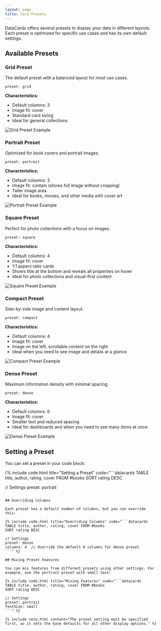 ```yaml
---
layout: page
title: Card Presets
---
```


DataCards offers several presets to display your data in different layouts. Each preset is optimized for specific use cases and has its own default settings.

## Available Presets

### Grid Preset

The default preset with a balanced layout for most use cases.

```
preset: grid
```

**Characteristics:**
- Default columns: 3
- Image fit: cover
- Standard card sizing
- Ideal for general collections

![Grid Preset Example](../assets/screenshots/preset-grid.png)

### Portrait Preset

Optimized for book covers and portrait images.

```
preset: portrait
```

**Characteristics:**
- Default columns: 3
- Image fit: contain (shows full image without cropping)
- Taller image area
- Ideal for books, movies, and other media with cover art

![Portrait Preset Example](../assets/screenshots/preset-portrait.png)

### Square Preset

Perfect for photo collections with a focus on images.

```
preset: square
```

**Characteristics:**
- Default columns: 4
- Image fit: cover
- 1:1 aspect ratio cards
- Shows title at the bottom and reveals all properties on hover
- Ideal for photo collections and visual-first content

![Square Preset Example](../assets/screenshots/preset-square.png)

### Compact Preset

Side-by-side image and content layout.

```
preset: compact
```

**Characteristics:**
- Default columns: 4
- Image fit: cover
- Image on the left, scrollable content on the right
- Ideal when you need to see image and details at a glance

![Compact Preset Example](../assets/screenshots/preset-compact.png)

### Dense Preset

Maximum information density with minimal spacing.

```
preset: dense
```

**Characteristics:**
- Default columns: 6
- Image fit: cover
- Smaller text and reduced spacing
- Ideal for dashboards and when you need to see many items at once

![Dense Preset Example](../assets/screenshots/preset-dense.png)

## Setting a Preset

You can set a preset in your code block:

{% include code.html title="Setting a Preset" code="```datacards
TABLE title, author, rating, cover FROM #books
SORT rating DESC

// Settings
preset: portrait
```" %}

## Overriding Columns

Each preset has a default number of columns, but you can override this:

{% include code.html title="Overriding Columns" code="```datacards
TABLE title, author, rating, cover FROM #books
SORT rating DESC

// Settings
preset: dense
columns: 4  // Override the default 6 columns for dense preset
```" %}

## Mixing Preset Features

You can mix features from different presets using other settings. For example, use the portrait preset with small text:

{% include code.html title="Mixing Features" code="```datacards
TABLE title, author, rating, cover FROM #books
SORT rating DESC

// Settings
preset: portrait
fontSize: small
```" %}

{% include note.html content="The preset setting must be specified first, as it sets the base defaults for all other display options." %}
